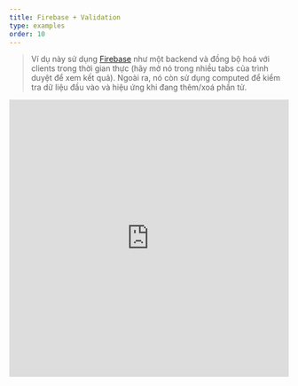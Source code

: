 ```yaml
---
title: Firebase + Validation
type: examples
order: 10
---
```


> Ví dụ này sử dụng [Firebase](https://firebase.google.com/) như một backend và đồng bộ hoá với clients trong thời gian thực (hãy mở nó trong nhiều tabs của trình duyệt để xem kết quả). Ngoài ra, nó còn sử dụng computed để kiểm tra dữ liệu đầu vào và hiệu ứng khi đang thêm/xoá phần tử.

<iframe width="100%" height="500" src="https://jsfiddle.net/chrisvfritz/pyLbpzzx/embedded/result,html,js,css" allowfullscreen="allowfullscreen" frameborder="0"></iframe>
